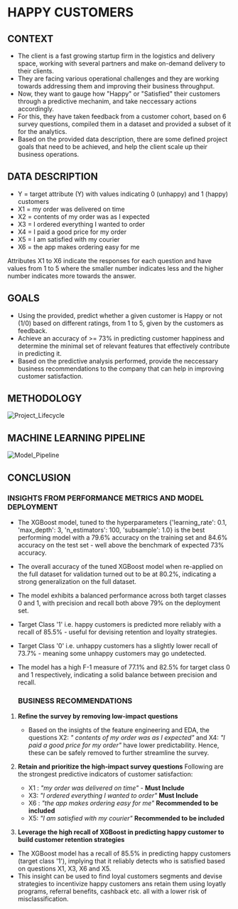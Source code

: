 # HAPPY CUSTOMERS

## CONTEXT

- The client is a fast growing startup firm in the logistics and delivery space, working with several partners and make on-demand delivery to their clients.
- They are facing various operational challenges and they are working towards addressing them and improving their business throughput.
- Now, they want to gauge how "Happy" or "Satisfied" their customers through a predictive mechanim, and take neccessary actions accordingly.
- For this, they have taken feedback from a customer cohort, based on 6 survey questions, compiled them in a dataset and provided a subset of it for the analytics.
- Based on the provided data description, there are some defined project goals that need to be achieved, and help the client scale up their business operations.

## DATA DESCRIPTION

- Y = target attribute (Y) with values indicating 0 (unhappy) and 1 (happy) customers
- X1 = my order was delivered on time
- X2 = contents of my order was as I expected
- X3 = I ordered everything I wanted to order
- X4 = I paid a good price for my order
- X5 = I am satisfied with my courier
- X6 = the app makes ordering easy for me

Attributes X1 to X6 indicate the responses for each question and have values from 1 to 5 where the smaller number indicates less and the higher number indicates more towards the answer.

## GOALS

- Using the provided, predict whether a given customer is Happy or not (1/0) based on different ratings, from 1 to 5, given by the customers as feedback.
- Achieve an accuracy of >= 73% in predicting customer happiness and determine the minimal set of relevant features that effectively contribute in predicting it. 
- Based on the predictive analysis performed, provide the neccessary business recommendations to the company that can help in improving customer satisfaction.

## METHODOLOGY

![Project_Lifecycle](https://github.com/user-attachments/assets/5265e233-bded-4dd2-972a-8fdec7723bf2)

## MACHINE LEARNING PIPELINE

![Model_Pipeline](https://github.com/user-attachments/assets/8a80397e-91e6-4181-b217-93a419cc5c63)

## CONCLUSION

### INSIGHTS FROM PERFORMANCE METRICS AND MODEL DEPLOYMENT
- The XGBoost model, tuned to the hyperparameters {'learning_rate': 0.1, 'max_depth': 3, 'n_estimators': 100, 'subsample': 1.0} is the best performing model with a 79.6% accuracy on the training set and 84.6% accuracy on the test set - well above the benchmark of expected 73% accuracy.
- The overall accuracy of the tuned XGBoost model when re-applied on the full dataset for validation turned out to be at 80.2%, indicating a strong generalization on the full dataset.
- The model exhibits a balanced performance across both target classes 0 and 1, with precision and recall both above 79% on the deployment set.
- Target Class '1' i.e. happy customers is predicted more reliably with a recall of 85.5% - useful for devising retention and loyalty strategies.
- Target Class '0' i.e. unhappy customers has a slightly lower recall of 73.7% - meaning some unhappy customers may go undetected.
- The model has a high F-1 measure of 77.1% and 82.5% for target class 0 and 1 respectively, indicating a solid balance between precision and recall.

  ### BUSINESS RECOMMENDATIONS
  
1. **Refine the survey by removing low-impact questions**
    - Based on the insights of the feature engineering and EDA, the questions X2: *" contents of my order was as I expected"* and X4: *"I paid a good price for my order"* have lower predictability. Hence, these can be safely removed to further streamline the survey.

2. **Retain and prioritize the high-impact survey questions**
    Following are the strongest predictive indicators of customer satisfaction:
    - X1 : *"my order was delivered on time"* - **Must Include**
    - X3: *"I ordered everything I wanted to order"* **Must Include**
    - X6 : *"the app makes ordering easy for me"* **Recommended to be included**
    - X5: *"I am satisfied with my courier"* **Recommended to be included**

3. **Leverage the high recall of XGBoost in predicting happy customer to build customer retention strategies**
- The XGBoost model has a recall of 85.5% in predicting happy customers (target class '1'), implying that it reliably detects who is satisfied based on questions X1, X3, X6 and X5.
- This insight can be used to find loyal customers segments and devise strategies to incentivize happy customers ans retain them using loyatly programs, referral benefits, cashback etc. all with a lower risk of misclassification.


